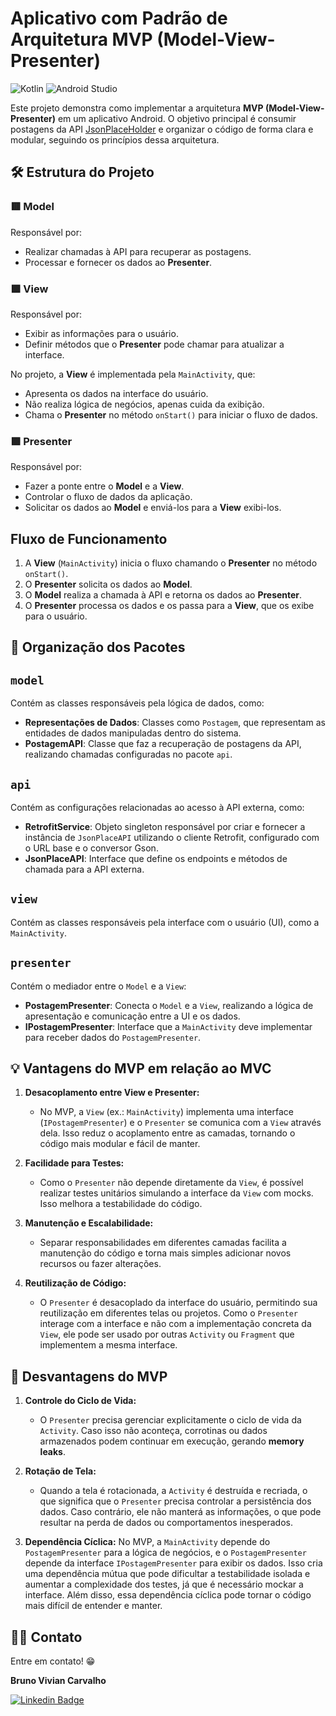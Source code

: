 # Aplicativo com Padrão de Arquitetura MVP (Model-View-Presenter)
![Kotlin](https://img.shields.io/badge/kotlin-%237F52FF.svg?style=for-the-badge&logo=kotlin&logoColor=white) ![Android Studio](https://img.shields.io/badge/android%20studio-346ac1?style=for-the-badge&logo=android%20studio&logoColor=white)

Este projeto demonstra como implementar a arquitetura **MVP (Model-View-Presenter)** em um aplicativo Android. O objetivo principal é consumir postagens da API [JsonPlaceHolder](https://jsonplaceholder.typicode.com/) e organizar o código de forma clara e modular, seguindo os princípios dessa arquitetura.

## 🛠️ Estrutura do Projeto  

### 🟥 Model  
Responsável por:  
- Realizar chamadas à API para recuperar as postagens.  
- Processar e fornecer os dados ao **Presenter**.  

### 🟩 View  
Responsável por:  
- Exibir as informações para o usuário.  
- Definir métodos que o **Presenter** pode chamar para atualizar a interface.  

No projeto, a **View** é implementada pela `MainActivity`, que:  
- Apresenta os dados na interface do usuário.  
- Não realiza lógica de negócios, apenas cuida da exibição.  
- Chama o **Presenter** no método `onStart()` para iniciar o fluxo de dados.  

### 🟪 Presenter  
Responsável por:  
- Fazer a ponte entre o **Model** e a **View**.  
- Controlar o fluxo de dados da aplicação.  
- Solicitar os dados ao **Model** e enviá-los para a **View** exibi-los.

## Fluxo de Funcionamento  
1. A **View** (`MainActivity`) inicia o fluxo chamando o **Presenter** no método `onStart()`.  
2. O **Presenter** solicita os dados ao **Model**.  
3. O **Model** realiza a chamada à API e retorna os dados ao **Presenter**.  
4. O **Presenter** processa os dados e os passa para a **View**, que os exibe para o usuário.
   
## 📂 Organização dos Pacotes

## `model`
Contém as classes responsáveis pela lógica de dados, como:

- **Representações de Dados**: Classes como `Postagem`, que representam as entidades de dados manipuladas dentro do sistema.
- **PostagemAPI**: Classe que faz a recuperação de postagens da API, realizando chamadas configuradas no pacote `api`.

## `api`
Contém as configurações relacionadas ao acesso à API externa, como:

- **RetrofitService**: Objeto singleton responsável por criar e fornecer a instância de `JsonPlaceAPI` utilizando o cliente Retrofit, configurado com o URL base e o conversor Gson.
- **JsonPlaceAPI**: Interface que define os endpoints e métodos de chamada para a API externa.

## `view`
Contém as classes responsáveis pela interface com o usuário (UI), como a `MainActivity`.

## `presenter`
Contém o mediador entre o `Model` e a `View`:

- **PostagemPresenter**: Conecta o `Model` e a `View`, realizando a lógica de apresentação e comunicação entre a UI e os dados.
- **IPostagemPresenter**: Interface que a `MainActivity` deve implementar para receber dados do `PostagemPresenter`.
  
## 💡 **Vantagens do MVP em relação ao MVC**

1. **Desacoplamento entre View e Presenter:**
   - No MVP, a `View` (ex.: `MainActivity`) implementa uma interface (`IPostagemPresenter`) e o `Presenter` se comunica com a `View` através dela. Isso reduz o acoplamento entre as camadas, tornando o código mais modular e fácil de manter.

2. **Facilidade para Testes:**
   - Como o `Presenter` não depende diretamente da `View`, é possível realizar testes unitários simulando a interface da `View` com mocks. Isso melhora a testabilidade do código.

3. **Manutenção e Escalabilidade:**
   - Separar responsabilidades em diferentes camadas facilita a manutenção do código e torna mais simples adicionar novos recursos ou fazer alterações.

4. **Reutilização de Código:**
   - O `Presenter` é desacoplado da interface do usuário, permitindo sua reutilização em diferentes telas ou projetos. Como o `Presenter` interage com a interface e não com a implementação concreta da `View`, ele pode ser usado por outras `Activity` ou `Fragment` que implementem a mesma interface.

## 🚨 **Desvantagens do MVP**

1. **Controle do Ciclo de Vida:**
   - O `Presenter` precisa gerenciar explicitamente o ciclo de vida da `Activity`. Caso isso não aconteça, corrotinas ou dados armazenados podem continuar em execução, gerando **memory leaks**.
    
2. **Rotação de Tela:**
   - Quando a tela é rotacionada, a `Activity` é destruída e recriada, o que significa que o `Presenter` precisa controlar a persistência dos dados. Caso contrário, ele não manterá as informações, o que pode resultar na perda de dados ou comportamentos inesperados.

3. **Dependência Cíclica:**
No MVP, a `MainActivity` depende do `PostagemPresenter` para a lógica de negócios, e o `PostagemPresenter` depende da interface `IPostagemPresenter` para exibir os dados. Isso cria uma dependência mútua que pode dificultar a testabilidade isolada e aumentar a complexidade dos testes, já que é necessário mockar a interface. Além disso, essa dependência cíclica pode tornar o código mais difícil de entender e manter.

## 🧑‍💻 Contato
Entre em contato! 😁

**Bruno Vivian Carvalho**

[![Linkedin Badge](https://img.shields.io/badge/-LinkedIn-blue?style=flat-square&logo=Linkedin&logoColor=white&link=https://www.linkedin.com/in/bvcarvalho/)](https://www.linkedin.com/in/bvcarvalho/)


